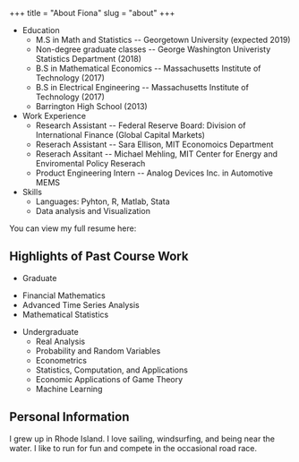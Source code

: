 +++
title = "About Fiona"
slug = "about"
+++


+ Education 
  - M.S in Math and Statistics -- Georgetown University (expected 2019)
  - Non-degree graduate classes -- George Washington Univeristy Statistics Department (2018)
  - B.S in Mathematical Economics -- Massachusetts Institute of Technology (2017)
  - B.S in Electrical Engineering -- Massachusetts Institute of Technology (2017)
  - Barrington High School (2013)
+ Work Experience
  - Research Assistant -- Federal Reserve Board: Division of International Finance (Global Capital Markets)
  - Reserach Assistant -- Sara Ellison, MIT Economoics Department
  - Reserach Assitant -- Michael Mehling, MIT Center for Energy and Enviromental Policy Reserach 
  - Product Engineering Intern -- Analog Devices Inc. in Automotive MEMS
+ Skills
  - Languages: Pyhton, R, Matlab, Stata
  - Data analysis and Visualization

You can view my full resume here:

## Highlights of Past Course Work

* Graduate 
 - Financial Mathematics
 - Advanced Time Series Analysis
 - Mathematical Statistics
* Undergraduate
  - Real Analysis
  - Probability and Random Variables
  - Econometrics
  - Statistics, Computation, and Applications
  - Economic Applications of Game Theory
  - Machine Learning

## Personal Information

I grew up in Rhode Island. I love sailing, windsurfing, and being near the water. I like to run for fun and compete in the occasional road race.





